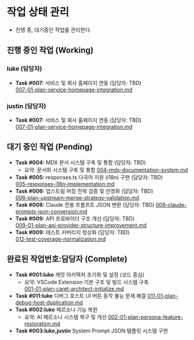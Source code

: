 # 작업 상태 관리
 * 진행 중, 대기중인 작업를 관리한다.

## 진행 중인 작업 (Working)
### luke (담당자)
- **Task #007:** 서비스 및 회사 홈페이지 연동 (담당자: TBD)  
  [007-01-plan-service-homepage-integration.md](./007-01-plan-service-homepage-integration.md)

### justin (담당자)
- **Task #007:** 서비스 및 회사 홈페이지 연동 (담당자: TBD)  
  [007-01-plan-service-homepage-integration.md](./007-01-plan-service-homepage-integration.md)


## 대기 중인 작업 (Pending)

- **Task #004:** MDX 문서 시스템 구축 및 통합 (담당자: TBD)
  - 요약: 문서화 시스템 구축 및 통합
  [004-mdx-documentation-system.md](./004-mdx-documentation-system.md) 
- **Task #005:** responses.ts 다국어 지원 (i18n) 구현 (담당자: TBD)  
  [005-responses-i18n-implementation.md](./005-responses-i18n-implementation.md)
- **Task #006:** 업스트림 머징 전략 검증 및 안정화 (담당자: TBD)  
  [006-plan-upstream-merge-strategy-validation.md](./006-plan-upstream-merge-strategy-validation.md)
- **Task #008:**  Claude 전용 프롬프트 JSON 변환 (담당자: TBD)
  [008-claude-prompts-json-conversion.md](./008-claude-prompts-json-conversion.md)
- **Task #009:** API 프로바이더 구조 개선 (담당자: TBD)  
  [009-01-plan-api-provider-structure-improvement.md](./009-01-plan-api-provider-structure-improvement.md)
- **Task #009:**  테스트 커버리지 정상화 (담당자: TBD)  
  [012-test-coverage-normalization.md](./012-test-coverage-normalization.md)


## 완료된 작업번호:담당자 (Complete)
- **Task #001:luke** 캐럿 아키텍처 초기화 및 설정 (코드 중심)
  - 요약: VSCode Extension 기본 구조 및 빌드 시스템 구축  
  [001-01-plan-caret-architect-initialize.md](./completed/001-01-plan-caret-architect-initialize.md) 
- **Task #011:luke** 디버그 호스트 UI 버튼 동작 불능 문제 해결 
  [011-01-plan-debug-host-duplication.md](./completed/011-01-plan-debug-host-duplication.md)
- **Task #002:luke** 페르소나 기능 복원 
  - 요약: AI 페르소나 시스템 복구 및 개선
  [002-01-plan-persona-feature-restoration.md](./completed/002-01-plan-persona-feature-restoration.md) 
- **Task #003:luke,justin** System Prompt JSON 템플릿 시스템 구현
